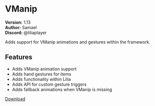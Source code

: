 # VManip

**Version:** 1.13  
**Author:** Samael  
**Discord:** @liliaplayer  

Adds support for VManip animations and gestures within the framework.

## Features

- Adds VManip animation support
- Adds hand gestures for items
- Adds functionality within Lilia
- Adds API for custom gesture triggers
- Adds fallback animations when VManip is missing

[Download](https://github.com/LiliaFramework/Modules/raw/refs/heads/gh-pages/vmanip.zip)
